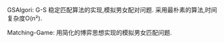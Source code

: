 GSAlgori:
    G-S 稳定匹配算法的实现,模拟男女配对问题.
    采用最朴素的算法,时间复杂度O(n²).

Matching-Game:
    用简化的博弈思想实现的模拟男女匹配问题.